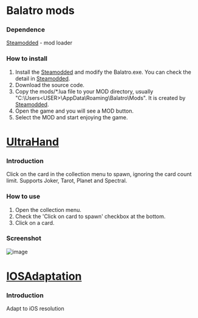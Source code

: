 # Balatro mods

### Dependence
[Steamodded](https://github.com/Steamopollys/Steamodded) - mod loader
### How to install
1. Install the [Steamodded](https://github.com/Steamopollys/Steamodded) and modify the Balatro.exe. You can check the detail in [Steamodded](https://github.com/Steamopollys/Steamodded).
1. Download the source code.
3. Copy the mods/*.lua file to your MOD directory, usually "C:\Users\<USER>\AppData\Roaming\Balatro\Mods". It is created by [Steamodded](https://github.com/Steamopollys/Steamodded).
4. Open the game and you will see a MOD button.
5. Select the MOD and start enjoying the game.

# [UltraHand](mods/UltraHand.lua)

### Introduction
Click on the card in the collection menu to spawn, ignoring the card count limit. Supports Joker, Tarot, Planet and Spectral.

### How to use
1. Open the collection menu.
2. Check the 'Click on card to spawn' checkbox at the bottom.
2. Click on a card.

### Screenshot
![image](https://github.com/xioxin/BalatroUltraHand/assets/5716100/8a092e83-3e46-488b-9ff4-14fb612d226b)

# [IOSAdaptation](mods/IOSAdaptation.lua)

### Introduction
Adapt to iOS resolution

